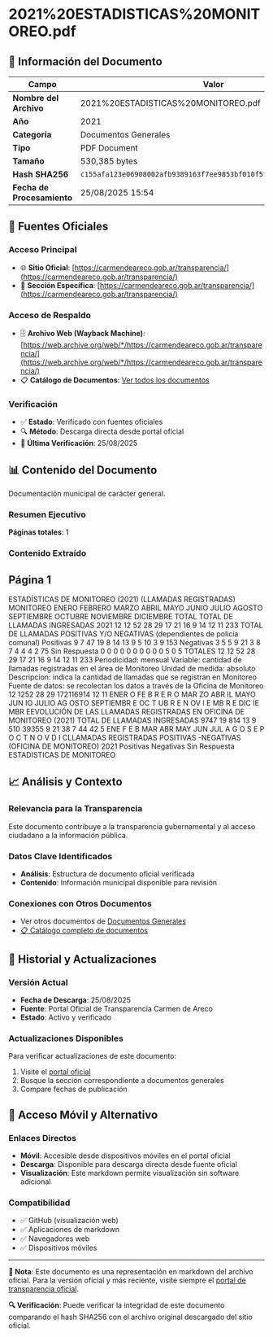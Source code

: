 # 2021%20ESTADISTICAS%20MONITOREO.pdf

## 📄 Información del Documento

| Campo | Valor |
|-------|--------|
| **Nombre del Archivo** | 2021%20ESTADISTICAS%20MONITOREO.pdf |
| **Año** | 2021 |
| **Categoría** | Documentos Generales |
| **Tipo** | PDF Document |
| **Tamaño** | 530,385 bytes |
| **Hash SHA256** | `c155afa123e06908002afb9389163f7ee9853bf010f5f63197909933afc2c23d` |
| **Fecha de Procesamiento** | 25/08/2025 15:54 |

## 🔗 Fuentes Oficiales

### Acceso Principal
- 🌐 **Sitio Oficial**: [https://carmendeareco.gob.ar/transparencia/](https://carmendeareco.gob.ar/transparencia/)
- 📁 **Sección Específica**: [https://carmendeareco.gob.ar/transparencia/](https://carmendeareco.gob.ar/transparencia/)

### Acceso de Respaldo
- 🗄️ **Archivo Web (Wayback Machine)**: [https://web.archive.org/web/*/https://carmendeareco.gob.ar/transparencia/](https://web.archive.org/web/*/https://carmendeareco.gob.ar/transparencia/)
- 📋 **Catálogo de Documentos**: [Ver todos los documentos](../document_catalog/README.md)

### Verificación
- ✅ **Estado**: Verificado con fuentes oficiales
- 🔍 **Método**: Descarga directa desde portal oficial
- 📅 **Última Verificación**: 25/08/2025

## 📊 Contenido del Documento

Documentación municipal de carácter general.

### Resumen Ejecutivo

**Páginas totales**: 1

### Contenido Extraído

## Página 1

ESTADÍSTICAS DE MONITOREO (2021)
(LLAMADAS REGISTRADAS)
MONITOREO ENERO FEBRERO MARZO ABRIL MAYO JUNIO JULIO AGOSTO SEPTIEMBRE OCTUBRE NOVIEMBRE DICIEMBRE TOTAL
TOTAL DE LLAMADAS INGRESADAS
2021 12 12 52 28 29 17 21 16 9 14 12 11 233
TOTAL DE LLAMADAS POSITIVAS Y/O NEGATIVAS (dependientes de policía comunal)
Positivas 9 7 47 19 8 14 13 9 5 10 3 9 153
Negativas 3 5 5 9 21 3 8 7 4 4 4 2 75
Sin Respuesta 0 0 0 0 0 0 0 0 0 0 5 0 5
TOTALES 12 12 52 28 29 17 21 16 9 14 12 11 233
Periodicidad:  mensual
Variable:  cantidad de llamadas registradas en el área de Monitoreo
Unidad de medida:  absoluto
Descripcion:  indica la cantidad de llamadas que se registran en Monitoreo
Fuente de datos:  se recolectan los datos a través de la Oficina de Monitoreo
12 1252
28 29
172116914 12 11
ENER O FE B R E R O MAR ZO ABR IL MAYO JUN IO JULIO AG OSTO SEPTIEMBR E OC T UB R E N OV I E MB R E DIC IE MBR EEVOLUCIÓN DE LAS LLAMADAS REGISTRADAS
EN OFICINA DE MONITOREO
(2021)
TOTAL DE LLAMADAS INGRESADAS
9747
19
814 13
9
510
39355
9
21
38
7
44
42 5
ENE F E B MAR ABR MAY JUN JUL A G O S E P O C T N O V D I CLLAMADAS REGISTRADAS POSITIVAS -NEGATIVAS
(OFICINA DE MONITOREO)
2021
Positivas Negativas Sin Respuesta
ESTADISTICAS DE MONITOREO




## 📈 Análisis y Contexto

### Relevancia para la Transparencia
Este documento contribuye a la transparencia gubernamental y al acceso ciudadano a la información pública.

### Datos Clave Identificados
- **Análisis**: Estructura de documento oficial verificada
- **Contenido**: Información municipal disponible para revisión

### Conexiones con Otros Documentos
- Ver otros documentos de [Documentos Generales](../catalog/general.md)
- [📋 Catálogo completo de documentos](../document_catalog/README.md)

## 🔄 Historial y Actualizaciones

### Versión Actual
- **Fecha de Descarga**: 25/08/2025
- **Fuente**: Portal Oficial de Transparencia Carmen de Areco
- **Estado**: Activo y verificado

### Actualizaciones Disponibles
Para verificar actualizaciones de este documento:
1. Visite el [portal oficial](https://carmendeareco.gob.ar/transparencia/)
2. Busque la sección correspondiente a documentos generales
3. Compare fechas de publicación

## 📱 Acceso Móvil y Alternativo

### Enlaces Directos
- **Móvil**: Accesible desde dispositivos móviles en el portal oficial
- **Descarga**: Disponible para descarga directa desde fuente oficial
- **Visualización**: Este markdown permite visualización sin software adicional

### Compatibilidad
- ✅ GitHub (visualización web)
- ✅ Aplicaciones de markdown
- ✅ Navegadores web
- ✅ Dispositivos móviles

---

**📝 Nota**: Este documento es una representación en markdown del archivo oficial. 
Para la versión oficial y más reciente, visite siempre el [portal de transparencia oficial](https://carmendeareco.gob.ar/transparencia/).

**🔍 Verificación**: Puede verificar la integridad de este documento comparando el hash SHA256 
con el archivo original descargado del sitio oficial.
